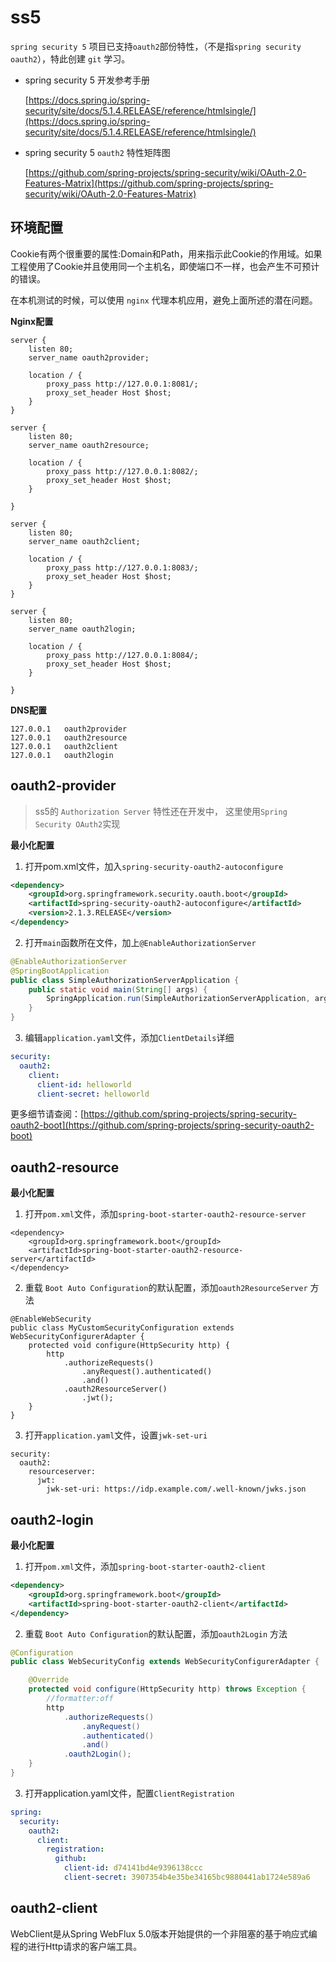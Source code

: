 # ss5

`spring security 5` 项目已支持`oauth2`部份特性，（不是指`spring security oauth2`），特此创建 `git` 学习。

- spring security 5 开发参考手册

    [https://docs.spring.io/spring-security/site/docs/5.1.4.RELEASE/reference/htmlsingle/](https://docs.spring.io/spring-security/site/docs/5.1.4.RELEASE/reference/htmlsingle/)

- spring security 5 `oauth2` 特性矩阵图

    [https://github.com/spring-projects/spring-security/wiki/OAuth-2.0-Features-Matrix](https://github.com/spring-projects/spring-security/wiki/OAuth-2.0-Features-Matrix)

## 环境配置

Cookie有两个很重要的属性:Domain和Path，用来指示此Cookie的作用域。如果工程使用了Cookie并且使用同一个主机名，即使端口不一样，也会产生不可预计的错误。

在本机测试的时候，可以使用 `nginx` 代理本机应用，避免上面所述的潜在问题。

**Nginx配置**

```
server {
    listen 80;
    server_name oauth2provider;

    location / {
        proxy_pass http://127.0.0.1:8081/;
        proxy_set_header Host $host;
    }
}

server {
    listen 80;
    server_name oauth2resource;

    location / {
        proxy_pass http://127.0.0.1:8082/;
        proxy_set_header Host $host;
    }

}

server {
    listen 80;
    server_name oauth2client;

    location / {
        proxy_pass http://127.0.0.1:8083/;
        proxy_set_header Host $host;
    }
}

server {
    listen 80;
    server_name oauth2login;

    location / {
        proxy_pass http://127.0.0.1:8084/;
        proxy_set_header Host $host;
    }

}
```

**DNS配置**

```
127.0.0.1	oauth2provider
127.0.0.1	oauth2resource
127.0.0.1	oauth2client
127.0.0.1	oauth2login
```

## oauth2-provider

> ss5的 `Authorization Server` 特性还在开发中， 这里使用`Spring Security OAuth2`实现

**最小化配置**

1.  打开pom.xml文件，加入`spring-security-oauth2-autoconfigure`

```xml
<dependency>
    <groupId>org.springframework.security.oauth.boot</groupId>
    <artifactId>spring-security-oauth2-autoconfigure</artifactId>
    <version>2.1.3.RELEASE</version>
</dependency>
```

2.  打开`main`函数所在文件，加上`@EnableAuthorizationServer`

```java
@EnableAuthorizationServer
@SpringBootApplication
public class SimpleAuthorizationServerApplication {
    public static void main(String[] args) {
        SpringApplication.run(SimpleAuthorizationServerApplication, args);
    }
}
```

3.  编辑`application.yaml`文件，添加`ClientDetails`详细

```yaml
security:
  oauth2:
    client:
      client-id: helloworld
      client-secret: helloworld
```

更多细节请查阅：[https://github.com/spring-projects/spring-security-oauth2-boot](https://github.com/spring-projects/spring-security-oauth2-boot)

## oauth2-resource

**最小化配置**

1. 打开`pom.xml`文件，添加`spring-boot-starter-oauth2-resource-server`

```
<dependency>
    <groupId>org.springframework.boot</groupId>
    <artifactId>spring-boot-starter-oauth2-resource-server</artifactId>
</dependency>
```

2.  重载 `Boot Auto Configuration`的默认配置，添加`oauth2ResourceServer` 方法
```
@EnableWebSecurity
public class MyCustomSecurityConfiguration extends WebSecurityConfigurerAdapter {
    protected void configure(HttpSecurity http) {
        http
            .authorizeRequests()
                .anyRequest().authenticated()
                .and()
            .oauth2ResourceServer()
                .jwt();
    }
}
```

3. 打开`application.yaml`文件，设置`jwk-set-uri`

```
security:
  oauth2:
    resourceserver:
      jwt:
        jwk-set-uri: https://idp.example.com/.well-known/jwks.json
```

## oauth2-login

**最小化配置**

1. 打开`pom.xml`文件，添加`spring-boot-starter-oauth2-client`

```xml
<dependency>
    <groupId>org.springframework.boot</groupId>
    <artifactId>spring-boot-starter-oauth2-client</artifactId>
</dependency>
```

2. 重载 `Boot Auto Configuration`的默认配置，添加`oauth2Login` 方法

```java
@Configuration
public class WebSecurityConfig extends WebSecurityConfigurerAdapter {

    @Override
    protected void configure(HttpSecurity http) throws Exception {
        //formatter:off
        http
            .authorizeRequests()
                .anyRequest()
                .authenticated()
                .and()
            .oauth2Login();
    }
}
```

3. 打开application.yaml文件，配置`ClientRegistration`

```yaml
spring:
  security:
    oauth2:
      client:
        registration:
          github:
            client-id: d74141bd4e9396138ccc
            client-secret: 3907354b4e35be34165bc9880441ab1724e589a6
```

## oauth2-client

WebClient是从Spring WebFlux 5.0版本开始提供的一个非阻塞的基于响应式编程的进行Http请求的客户端工具。